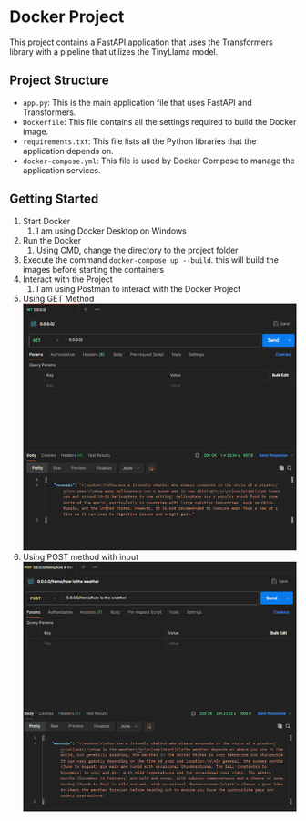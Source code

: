 # Docker Project

This project contains a FastAPI application that uses the Transformers library with a pipeline that utilizes the TinyLlama model.

## Project Structure

- `app.py`: This is the main application file that uses FastAPI and Transformers.
- `Dockerfile`: This file contains all the settings required to build the Docker image.
- `requirements.txt`: This file lists all the Python libraries that the application depends on.
- `docker-compose.yml`: This file is used by Docker Compose to manage the application services.

## Getting Started

1. Start Docker
    1. I am using Docker Desktop on Windows
1. Run the Docker
    1. Using CMD, change the directory to the project folder
1. Execute the command `docker-compose up --build`. this will build the images before starting the containers
1. Interact with the Project
    1. I am using Postman to interact with the Docker Project
1. Using GET Method
![Alt text](<Screenshot 2024-02-02 220911.png>)
1. Using POST method with input
![Alt text](<Screenshot 2024-02-02 222255.png>)


